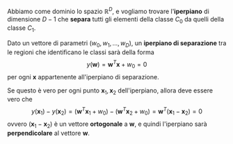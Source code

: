 Abbiamo come dominio lo spazio $\mathbb{R}^D$, e vogliamo trovare l'**iperpiano** di dimensione $D-1$ che **separa** tutti gli elementi della classe $C_0$ da quelli della classe $C_1$.

Dato un vettore di parametri $(w_0, w_1, ..., w_D)$, un **iperpiano di separazione** tra le regioni che identificano le classi sarà della forma $$y(\mathbf{w}) = \mathbf{w}^T\mathbf{x} + w_0 = 0$$ per ogni $\mathbf{x}$ appartenente all'iperpiano di separazione.

Se questo è vero per ogni punto $\mathbf{x}_1, \mathbf{x}_2$ dell'iperpiano, allora deve essere vero che $$y(\mathbf{x}_1) - y(\mathbf{x}_2)= (\mathbf{w}^T\mathbf{x}_1+w_0) - (\mathbf{w}^T\mathbf{x}_2+w_0) = \mathbf{w}^T(\mathbf{x}_1-\mathbf{x}_2) = 0$$ ovvero $(\mathbf{x}_1-\mathbf{x}_2)$ è un vettore **ortogonale** a $\mathbf{w}$, e quindi l'iperpiano sarà **perpendicolare** al vettore $\mathbf{w}$.

